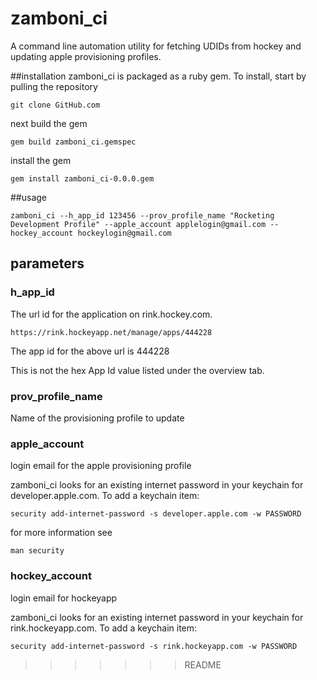 # zamboni_ci

A command line automation utility for fetching UDIDs from hockey and updating apple provisioning profiles.

##installation
zamboni_ci is packaged as a ruby gem. To install, start by pulling the repository

```
git clone GitHub.com
```

next build the gem

```
gem build zamboni_ci.gemspec
```

install the gem

```
gem install zamboni_ci-0.0.0.gem
```

##usage

```
zamboni_ci --h_app_id 123456 --prov_profile_name "Rocketing Development Profile" --apple_account applelogin@gmail.com --hockey_account hockeylogin@gmail.com
```
## parameters

### h\_app_id
The url id for the application on rink.hockey.com. 

```
https://rink.hockeyapp.net/manage/apps/444228
```

The app id for the above url is 444228

This is not the hex App Id value listed under the overview tab.

### prov\_profile_name
Name of the provisioning profile to update
### apple_account
login email for the apple provisioning profile

zamboni_ci looks for an existing internet password in your keychain for developer.apple.com. To add a keychain item:

```
security add-internet-password -s developer.apple.com -w PASSWORD
```

for more information see

```
man security
```


### hockey_account
login email for hockeyapp

zamboni_ci looks for an existing internet password in your keychain for rink.hockeyapp.com. To add a keychain item:

```
security add-internet-password -s rink.hockeyapp.com -w PASSWORD
```
>>>>>>> README
